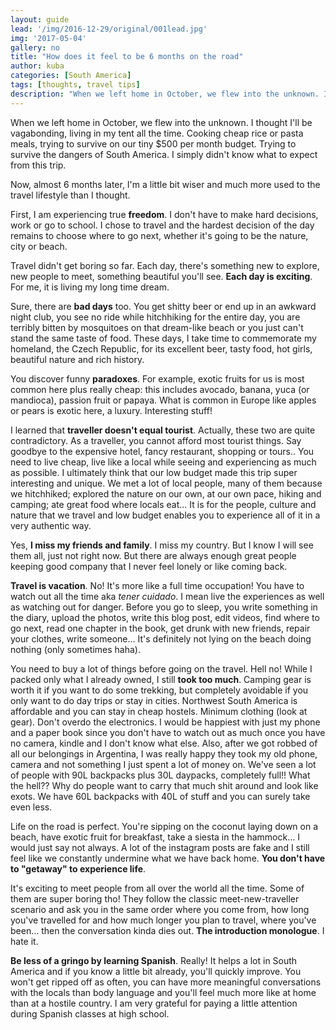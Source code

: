 ```yaml
---
layout: guide
lead: '/img/2016-12-29/original/001lead.jpg'
img: '2017-05-04'
gallery: no
title: "How does it feel to be 6 months on the road​"
author: kuba
categories: [South America]
tags: [thoughts, travel tips]
description: "When we left home in October, we flew into the unknown. I thought I'll be vagabonding, living in my tent all the time. Cooking cheap rice or pasta meals, trying to survive on our tiny $500 per month budget. Trying to survive the dangers of South America. I simply didn't know what to expect from this trip."
---
```


When we left home in October, we flew into the unknown. I thought I'll be vagabonding, living in my tent all the time. Cooking cheap rice or pasta meals, trying to survive on our tiny $500 per month budget. Trying to survive the dangers of South America. I simply didn't know what to expect from this trip. 

Now, almost 6 months later, I'm a little bit wiser and much more used to the travel lifestyle than I thought. 

First, I am experiencing true **freedom**. I don't have to make hard decisions, work or go to school. I chose to travel and the hardest decision of the day remains to choose where to go next, whether it's going to be the nature, city or beach. 

Travel didn't get boring so far. Each day, there's something new to explore, new people to meet, something beautiful you'll see. **Each day is exciting**. For me, it is living my long time dream. 

Sure, there are **bad days** too. You get shitty beer or end up in an awkward night club, you see no ride while hitchhiking for the entire day, you are terribly bitten by mosquitoes on that dream-like beach or you just can't stand the same taste of food. These days, I take time to commemorate my homeland, the Czech Republic, for its excellent beer, tasty food, hot girls, beautiful nature and rich history.

You discover funny **paradoxes**. For example, exotic fruits for us is most common here plus really cheap: this includes avocado, banana, yuca (or mandioca), passion fruit or papaya. What is common in Europe like apples or pears is exotic here, a luxury. Interesting stuff!

I learned that **traveller doesn't equal tourist**. Actually, these two are quite contradictory. As a traveller, you cannot afford most tourist things. Say goodbye to the expensive hotel, fancy restaurant, shopping or tours.. You need to live cheap, live like a local while seeing and experiencing as much as possible. I ultimately think that our low budget made this trip super interesting and unique. We met a lot of local people, many of them because we hitchhiked; explored the nature on our own, at our own pace, hiking and camping; ate great food where locals eat… It is for the people, culture and nature that we travel and low budget enables you to experience all of it in a very authentic way.

Yes, **I miss my friends and family**. I miss my country. But I know I will see them all, just not right now. But there are always enough great people keeping good company that I never feel lonely or like coming back.

**Travel is vacation**. No! It's more like a full time occupation! You have to watch out all the time aka *tener cuidado*. I mean live the experiences as well as watching out for danger. Before you go to sleep, you write something in the diary, upload the photos, write this blog post, edit videos, find where to go next, read one chapter in the book, get drunk with new friends, repair your clothes, write someone… It's definitely not lying on the beach doing nothing (only sometimes haha). 

You need to buy a lot of things before going on the travel. Hell no! While I packed only what I already owned, I still **took too much**. Camping gear is worth it if you want to do some trekking, but completely avoidable if you only want to do day trips or stay in cities. Northwest South America is affordable and you can stay in cheap hostels. Minimum clothing (look at gear). Don't overdo the electronics. I would be happiest with just my phone and a paper book since you don't have to watch out as much once you have no camera, kindle and I don't know what else. Also, after we got robbed of all our belongings in Argentina, I was really happy they took my old phone, camera and not something I just spent a lot of money on. We've seen a lot of people with 90L backpacks plus 30L daypacks, completely full!! What the hell?? Why do people want to carry that much shit around and look like exots. We have 60L backpacks with 40L of stuff and you can surely take even less. 

Life on the road is perfect. You're sipping on the coconut laying down on a beach, have exotic fruit for breakfast, take a siesta in the hammock... I would just say not always. A lot of the instagram posts are fake and I still feel like we constantly undermine what we have back home. **You don't have to "getaway" to experience life**.

It's exciting to meet people from all over the world all the time. Some of them are super boring tho! They follow the classic meet-new-traveller scenario and ask you in the same order where you come from, how long you've travelled for and how much longer you plan to travel, where you've been… then the conversation kinda dies out. **The introduction monologue**. I hate it. 

**Be less of a gringo by learning Spanish**. Really! It helps a lot in South America and if you know a little bit already, you'll quickly improve. You won't get ripped off as often, you can have more meaningful conversations with the locals than body language and you'll feel much more like at home than at a hostile country. I am very grateful for paying a little attention​ during Spanish classes at high school.

